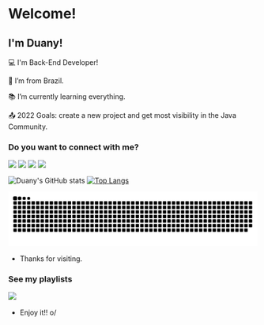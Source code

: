# Welcome!

 ## I'm Duany!


:computer: I'm Back-End Developer!

:house_with_garden: I’m from Brazil.

:books: I’m currently learning everything.

:outbox_tray: 2022 Goals: create a new project and get most visibility in the Java Community.

### Do you want to connect with me? ###
[![](https://img.shields.io/badge/-LinkedIn-blue?style=flat-square&logo=Linkedin&logoColor=white&link=https://www.linkedin.com/in/duany-varisa-770330a5/)]( https://www.linkedin.com/in/duany-varisa-770330a5/)
[![](https://img.shields.io/badge/Gmail-D14836?style=for-the-badge&logo=gmail&logoColor=white)](mailto:duany.henrique@gmail.com)
[![](https://img.shields.io/badge/WhatsApp-25D366?style=for-the-badge&logo=whatsapp&logoColor=white)](https://api.whatsapp.com/send?phone=5549999540695)
[![](https://img.shields.io/badge/website-000000?style=for-the-badge&logo=About.me&logoColor=white)](https://invelox.com.br)

![Duany's GitHub stats](https://github-readme-stats.vercel.app/api?username=DuanyVarisa&theme=radical&show_icons=true)
[![Top Langs](https://github-readme-stats.vercel.app/api/top-langs/?username=DuanyVarisa&theme=radical)](https://github.com/anuraghazra/github-readme-stats)

<p dir="auto"><a target="_blank" rel="noopener noreferrer" href="https://github.com/dantonbertuol/dantonbertuol/blob/output/github-contribution-grid-snake.svg"><img src="https://github.com/dantonbertuol/dantonbertuol/raw/output/github-contribution-grid-snake.svg" alt="Snake animation" style="max-width: 100%;"></a></p>

- Thanks for visiting.

### See my playlists ###
[![](https://img.shields.io/badge/Spotify-1ED760?&style=for-the-badge&logo=spotify&logoColor=white)](https://open.spotify.com/user/12183392633?si=3f231ff67b314b51)

- Enjoy it!! o/
